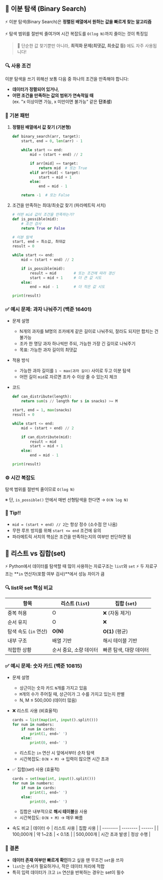 ## 🔹 이분 탐색 (Binary Search) 
⚡ 이분 탐색(Binary Search)은 **정렬된 배열에서 원하는 값을 빠르게 찾는 알고리즘**

⚡ 탐색 범위를 절반씩 줄여가며 시간 복잡도를 `O(log N)`까지 줄이는 것이 특징임

> 🚀 단순한 값 찾기뿐만 아니라, **최적화 문제(최댓값, 최솟값 등)** 에도 자주 사용됩니다!

### 🔍 사용 조건
이분 탐색을 쓰기 위해선 보통 다음 중 하나의 조건을 만족해야 합니다:

- **데이터가 정렬되어 있거나**,  
- **어떤 조건을 만족하는 값의 범위가 연속적일 때**  
  (ex. "x 이상이면 가능, x 미만이면 불가능" 같은 **단조성**)

### 🔁 기본 패턴
1. **정렬된 배열에서 값 찾기 (기본형)**
    ```python
    def binary_search(arr, target):
        start, end = 0, len(arr) - 1

        while start <= end:
            mid = (start + end) // 2

            if arr[mid] == target:
                return mid  # 또는 True
            elif arr[mid] < target:
                start = mid + 1
            else:
                end = mid - 1

        return -1  # 또는 False
    ```

2. 조건을 만족하는 최대/최솟값 찾기 (파라메트릭 서치)
    ```python
    # 어떤 mid 값이 조건을 만족하는가?
    def is_possible(mid):
        # 조건 검사
        return True or False

    # 이분 탐색
    start, end = 최소값, 최대값
    result = 0

    while start <= end:
        mid = (start + end) // 2

        if is_possible(mid):
            result = mid        # 또는 조건에 따라 갱신
            start = mid + 1     # 더 큰 값 시도
        else:
            end = mid - 1       # 더 작은 값 시도

    print(result)
    ```

### ✅ 예시 문제: 과자 나눠주기 (백준 16401)
- 문제 설명
  - N개의 과자를 M명의 조카에게 같은 길이로 나눠주되, 잘라도 되지만 합치는 건 불가능
  - 조카 한 명당 과자 하나씩만 주되, 가능한 가장 긴 길이로 나눠주기
  - 목표: 가능한 과자 길이의 최댓값

- 적용 방식
  - 가능한 과자 길이를 `1 ~ max(과자 길이)` 사이로 두고 이분 탐색
  - 어떤 길이 `mid`로 자르면 조카 수 이상 줄 수 있는지 체크

- 코드
  ```python
  def can_distribute(length):
      return sum(s // length for s in snacks) >= M

  start, end = 1, max(snacks)
  result = 0

  while start <= end:
      mid = (start + end) // 2

      if can_distribute(mid):
          result = mid
          start = mid + 1
      else:
          end = mid - 1

  print(result)
  ```

### ⚙️ 시간 복잡도
탐색 범위를 절반씩 줄이므로 `O(log N)`

※ 단, `is_possible()` 안에서 매번 선형탐색을 한다면 → `O(N log N)`

### 🧠 Tip!!
- `mid = (start + end) // 2`는 항상 정수 (소수점 안 나옴)
- 무한 루프 방지를 위해 `start <= end` 조건에 유의
- 파라메트릭 서치의 핵심은 조건을 만족하는지의 여부만 판단하면 됨


## 🔹 리스트 vs 집합(set)
⚡ Python에서 데이터를 탐색할 때 많이 사용하는 자료구조는 `list`와 `set`
⚡ 두 자료구조는 **`in` 연산자(포함 여부 검사)**에서 성능 차이가 큼

### 🔍 list와 set 핵심 비교
| 항목 | 리스트 (`list`) | 집합 (`set`) |
|------|------------------|---------------|
| 중복 허용 | O | ❌ (자동 제거) |
| 순서 유지 | O | ❌ |
| 탐색 속도 (`in` 연산) | **O(N)** | **O(1)** (평균) |
| 내부 구조 | 배열 기반 | 해시 테이블 기반 |
| 적합한 상황 | 순서 중요, 소량 데이터 | 빠른 탐색, 대량 데이터 |

### ✅ 예시 문제: 숫자 카드 (백준 10815)
- 문제 설명
  - 상근이는 숫자 카드 `N`개를 가지고 있음
  - `M`개의 수가 주어질 때, 상근이가 그 수를 가지고 있는지 판별
  - N, M ≤ 500,000 (데이터 많음)

- ❌ 리스트 사용 (비효율적)
  ```python
  cards = list(map(int, input().split()))
  for num in numbers:
      if num in cards:
          print(1, end=' ')
      else:
          print(0, end=' ')
  ```
  - 리스트는 `in` 연산 시 앞에서부터 순차 탐색
  - 시간복잡도: `O(N × M)` → 입력이 많으면 시간 초과

- ✅ 집합(set) 사용 (효율적)
  ```python
  cards = set(map(int, input().split()))
  for num in numbers:
      if num in cards:
          print(1, end=' ')
      else:
          print(0, end=' ')
  ```
  - 집합은 내부적으로 **해시 테이블**을 사용
  - 시간복잡도: `O(N + M)` → 매우 빠름

- 속도 비교
  | 데이터 수    | 리스트 사용   | 집합 사용  |
  | -------- | -------- | ------ |
  | 100,000개 | 약 1~2초   | < 0.1초 |
  | 500,000개 | 시간 초과 발생 | 정상 수행  |

### 🧠 결론
- **데이터 존재 여부만 빠르게 확인**하고 싶을 땐 무조건 `set`을 쓰자
- `list`는 순서가 필요하거나, 작은 데이터 처리에 적합
- 특히 입력 데이터가 크고 `in` 연산을 반복하는 경우는 set이 필수
